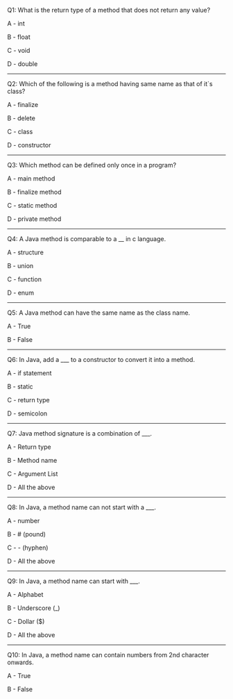 Q1: What is the return type of a method that does not return any value?

A - int

B - float

C - void

D - double

---

Q2: Which of the following is a method having same name as that of it`s class?

A - finalize

B - delete

C - class

D - constructor

---

Q3: Which method can be defined only once in a program?

A - main method

B - finalize method 

C - static method 

D - private method 

---

Q4: A Java method is comparable to a __ in c language.

A - structure

B - union

C - function

D - enum

---

Q5: A Java method can have the same name as the class name.

A - True

B - False

---

Q6: In Java, add a ___ to a constructor to convert it into a method.

A - if statement

B - static

C - return type

D - semicolon

---

Q7: Java method signature is a combination of ___.

A - Return type

B - Method name

C - Argument List

D - All the above

---

Q8: In Java, a method name can not start with a ___.

A - number

B - # (pound)

C - - (hyphen)

D - All the above

---

Q9: In Java, a method name can start with ___.

A - Alphabet

B - Underscore (_)

C - Dollar ($)

D - All the above

---

Q10: In Java, a method name can contain numbers from 2nd character onwards.

A - True

B - False

